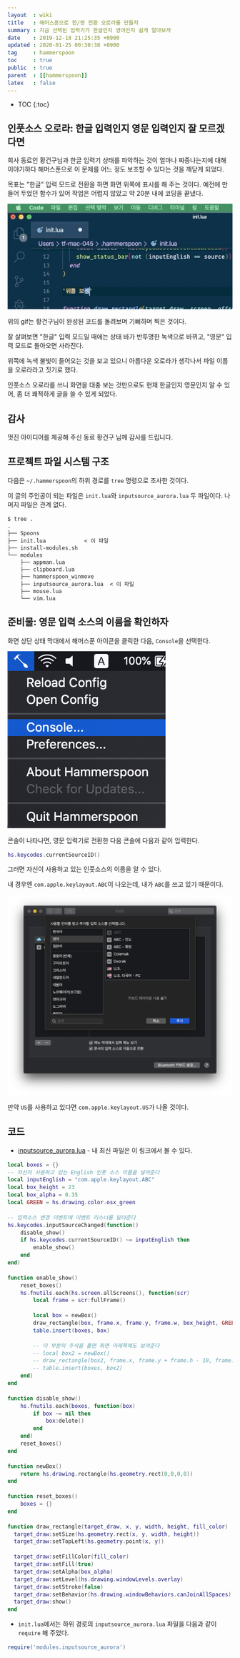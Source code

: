 ```yaml
---
layout  : wiki
title   : 해머스푼으로 한/영 전환 오로라를 만들자
summary : 지금 선택된 입력기가 한글인지 영어인지 쉽게 알아보자
date    : 2019-12-18 21:25:35 +0900
updated : 2020-01-25 00:30:38 +0900
tag     : hammerspoon
toc     : true
public  : true
parent  : [[hammerspoon]]
latex   : false
---
```

* TOC
{:toc}

## 인풋소스 오로라: 한글 입력인지 영문 입력인지 잘 모르겠다면

회사 동료인 황건구님과 한글 입력기 상태를 파악하는 것이 얼마나 짜증나는지에 대해 이야기하다 해머스푼으로 이 문제를 어느 정도 보조할 수 있다는 것을 깨닫게 되었다.

목표는 "한글" 입력 모드로 전환을 하면 화면 위쪽에 표시를 해 주는 것이다. 예전에 만들어 두었던 함수가 있어 작업은 어렵지 않았고 약 20분 내에 코딩을 끝냈다.

![]( /resource/wiki/hammerspoon-inputsource-aurora/input-aurora.gif )

위의 gif는 황건구님이 완성된 코드를 돌려보며 기뻐하며 찍은 것이다.

잘 살펴보면 "한글" 입력 모드일 때에는 상태 바가 반투명한 녹색으로 바뀌고, "영문" 입력 모드로 돌아오면 사라진다.

위쪽에 녹색 불빛이 들어오는 것을 보고 있으니 아름다운 오로라가 생각나서 파일 이름을 오로라라고 짓기로 했다.

인풋소스 오로라를 쓰니 화면을 대충 보는 것만으로도 현재 한글인지 영문인지 알 수 있어, 좀 더 쾌적하게 글을 쓸 수 있게 되었다.

## 감사

멋진 아이디어를 제공해 주신 동료 황건구 님께 감사를 드립니다.

## 프로젝트 파일 시스템 구조

다음은 `~/.hammerspoon`의 하위 경로를 `tree` 명령으로 조사한 것이다.

이 글의 주인공이 되는 파일은 `init.lua`와 `inputsource_aurora.lua` 두 파일이다. 나머지 파일은 관계 없다.

```ascii-art
$ tree .
.
├── Spoons
├── init.lua            < 이 파일
├── install-modules.sh
└── modules
    ├── appman.lua
    ├── clipboard.lua
    ├── hammerspoon_winmove
    ├── inputsource_aurora.lua  < 이 파일
    ├── mouse.lua
    └── vim.lua
```

## 준비물: 영문 입력 소스의 이름을 확인하자

화면 상단 상태 막대에서 해머스푼 아이콘을 클릭한 다음, `Console`을 선택한다.

![]( /resource/wiki/hammerspoon-inputsource-aurora/hammer-menu.png )

콘솔이 나타나면, 영문 입력기로 전환한 다음 콘솔에 다음과 같이 입력한다.

```lua
hs.keycodes.currentSourceID()
```

그러면 자신이 사용하고 있는 인풋소스의 이름을 알 수 있다.

내 경우엔 `com.apple.keylayout.ABC`이 나오는데, 내가 `ABC`를 쓰고 있기 때문이다.

![]( /resource/wiki/hammerspoon-inputsource-aurora/keyboard-preferences.png )

만약 `US`를 사용하고 있다면 `com.apple.keylayout.US`가 나올 것이다.

## 코드

* [inputsource_aurora.lua]( https://github.com/johngrib/hammerspoon-config/blob/master/modules/inputsource_aurora.lua ) - 내 최신 파일은 이 링크에서 볼 수 있다.

```lua
local boxes = {}
-- 자신이 사용하고 있는 English 인풋 소스 이름을 넣어준다
local inputEnglish = "com.apple.keylayout.ABC"
local box_height = 23
local box_alpha = 0.35
local GREEN = hs.drawing.color.osx_green

-- 입력소스 변경 이벤트에 이벤트 리스너를 달아준다
hs.keycodes.inputSourceChanged(function()
    disable_show()
    if hs.keycodes.currentSourceID() ~= inputEnglish then
        enable_show()
    end
end)

function enable_show()
    reset_boxes()
    hs.fnutils.each(hs.screen.allScreens(), function(scr)
        local frame = scr:fullFrame()

        local box = newBox()
        draw_rectangle(box, frame.x, frame.y, frame.w, box_height, GREEN)
        table.insert(boxes, box)

        -- 이 부분의 주석을 풀면 화면 아래쪽에도 보여준다
        -- local box2 = newBox()
        -- draw_rectangle(box2, frame.x, frame.y + frame.h - 10, frame.w, box_height, GREEN)
        -- table.insert(boxes, box2)
    end)
end

function disable_show()
    hs.fnutils.each(boxes, function(box)
        if box ~= nil then
            box:delete()
        end
    end)
    reset_boxes()
end

function newBox()
    return hs.drawing.rectangle(hs.geometry.rect(0,0,0,0))
end

function reset_boxes()
    boxes = {}
end

function draw_rectangle(target_draw, x, y, width, height, fill_color)
  target_draw:setSize(hs.geometry.rect(x, y, width, height))
  target_draw:setTopLeft(hs.geometry.point(x, y))

  target_draw:setFillColor(fill_color)
  target_draw:setFill(true)
  target_draw:setAlpha(box_alpha)
  target_draw:setLevel(hs.drawing.windowLevels.overlay)
  target_draw:setStroke(false)
  target_draw:setBehavior(hs.drawing.windowBehaviors.canJoinAllSpaces)
  target_draw:show()
end
```

* `init.lua`에서는 하위 경로의 `inputsource_aurora.lua` 파일을 다음과 같이 `require` 해 주었다.

```lua
require('modules.inputsource_aurora')
```

